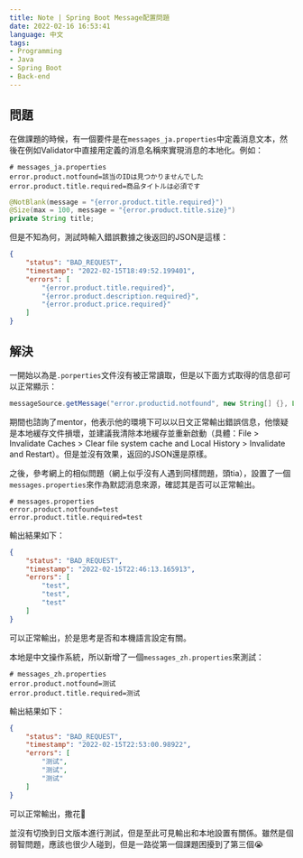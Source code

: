 ```yaml
---
title: Note | Spring Boot Message配置問題
date: 2022-02-16 16:53:41
language: 中文
tags: 
- Programming
- Java
- Spring Boot
- Back-end
---
```


## 問題
在做課題的時候，有一個要件是在`messages_ja.properties`中定義消息文本，然後在例如Validator中直接用定義的消息名稱來實現消息的本地化。例如：
```
# messages_ja.properties
error.product.notfound=該当のIDは見つかりませんでした
error.product.title.required=商品タイトルは必須です
```
```java
@NotBlank(message = "{error.product.title.required}")
@Size(max = 100, message = "{error.product.title.size}")
private String title;
```
但是不知為何，測試時輸入錯誤數據之後返回的JSON是這樣：
```json
{
    "status": "BAD_REQUEST",
    "timestamp": "2022-02-15T18:49:52.199401",
    "errors": [
        "{error.product.title.required}",
        "{error.product.description.required}",
        "{error.product.price.required}"
    ]
}
```

## 解決
一開始以為是`.porperties`文件沒有被正常讀取，但是以下面方式取得的信息卻可以正常顯示：
```java
messageSource.getMessage("error.productid.notfound", new String[] {}, Locale.JAPANESE)
```
期間也諮詢了mentor，他表示他的環境下可以以日文正常輸出錯誤信息，他懷疑是本地緩存文件損壞，並建議我清除本地緩存並重新啟動（具體：File > Invalidate Caches > Clear file system cache and Local History > Invalidate and Restart）。但是並沒有效果，返回的JSON還是原樣。

之後，參考網上的相似問題（網上似乎沒有人遇到同樣問題，頭tia），設置了一個`messages.properties`來作為默認消息來源，確認其是否可以正常輸出。
```
# messages.properties
error.product.notfound=test
error.product.title.required=test
```
輸出結果如下：
```json
{
    "status": "BAD_REQUEST",
    "timestamp": "2022-02-15T22:46:13.165913",
    "errors": [
        "test",
        "test",
        "test"
    ]
}
```
可以正常輸出，於是思考是否和本機語言設定有關。

本地是中文操作系統，所以新增了一個`messages_zh.properties`來測試：
```
# messages_zh.properties
error.product.notfound=测试
error.product.title.required=测试
```
輸出結果如下：
```json
{
    "status": "BAD_REQUEST",
    "timestamp": "2022-02-15T22:53:00.98922",
    "errors": [
        "测试",
        "测试",
        "测试"
    ]
}
```
可以正常輸出，撒花🎉

並沒有切換到日文版本進行測試，但是至此可見輸出和本地設置有關係。雖然是個弱智問題，應該也很少人碰到，但是一路從第一個課題困擾到了第三個😭
<br>


